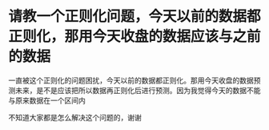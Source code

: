 # 请教一个正则化问题，今天以前的数据都正则化，那用今天收盘的数据应该与之前的数据

一直被这个正则化的问题困扰，今天以前的数据都正则化。那用今天收盘的数据预测未来，是不是应该把所以数据再正则化后进行预测。因为我觉得今天的数据不能与原来数据在一个区间内

不知道大家都是怎么解决这个问题的，谢谢